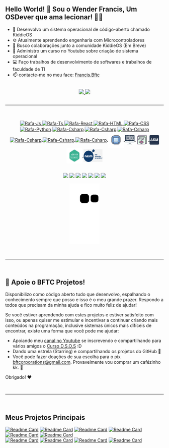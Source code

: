## Hello World! 🖖 Sou o Wender Francis, Um OSDever que ama lecionar! 👨‍🏫

- 💾 Desenvolvo um sistema operacional de código-aberto chamado KiddieOS
- ⚙ Atualmente aprendendo engenharia com Microcontroladores
- 👥 Busco colaborações junto a comunidade KiddieOS (Em Breve)
- 🎥 Administro um curso no Youtube sobre criação de sistema operacional
- 💻 Faço trabalhos de desenvolvimento de softwares e trabalhos de faculdade de TI
- 📫 contacte-me no meu face: [Francis.Bftc](https://www.facebook.com/francis.bftc/)

<br>

<div align="center">
  <a href="https://github.com/FrancisBFTC">
  <img height="180em" src="https://github-readme-stats.vercel.app/api?username=FrancisBFTC&show_icons=true&theme=radical&include_all_commits=true&count_private=true"/>
  <img height="180em" src="https://github-readme-stats.vercel.app/api/top-langs/?username=FrancisBFTC&layout=compact&langs_count=10&theme=radical"/>
</div>
  
<br>
<hr>
<br>

<div style="display: inline_block" align="center"><br>
  <img align="center" alt="Rafa-Js" height="30" width="40" src="https://cdn.jsdelivr.net/gh/devicons/devicon/icons/arduino/arduino-original-wordmark.svg">
  <img align="center" alt="Rafa-Ts" height="30" width="40" src="https://cdn.jsdelivr.net/gh/devicons/devicon/icons/bash/bash-original.svg">
  <img align="center" alt="Rafa-React" height="30" width="40" src="https://cdn.jsdelivr.net/gh/devicons/devicon/icons/c/c-original.svg">
  <img align="center" alt="Rafa-HTML" height="30" width="40" src="https://cdn.jsdelivr.net/gh/devicons/devicon/icons/cplusplus/cplusplus-original.svg">
  <img align="center" alt="Rafa-CSS" height="30" width="40" src="https://cdn.jsdelivr.net/gh/devicons/devicon/icons/embeddedc/embeddedc-plain-wordmark.svg">
  <img align="center" alt="Rafa-Python" height="30" width="40" src="https://cdn.jsdelivr.net/gh/devicons/devicon/icons/oracle/oracle-original.svg">
  <img align="center" alt="Rafa-Csharp" height="30" width="40" src="https://cdn.jsdelivr.net/gh/devicons/devicon/icons/java/java-original-wordmark.svg">
  <img align="center" alt="Rafa-Csharp" height="30" width="40" src="https://cdn.jsdelivr.net/gh/devicons/devicon/icons/html5/html5-original.svg">
  <img align="center" alt="Rafa-Csharp" height="30" width="40" src="https://cdn.jsdelivr.net/gh/devicons/devicon/icons/debian/debian-plain-wordmark.svg">
  <img align="center" alt="Rafa-Csharp" height="30" width="40" src="https://cdn.jsdelivr.net/gh/devicons/devicon/icons/windows8/windows8-original.svg">
  <img align="center" alt="Rafa-Csharp" height="30" width="40" src="https://cdn.jsdelivr.net/gh/devicons/devicon/icons/labview/labview-original.svg">
  <img align="center" alt="Rafa-Csharp" height="30" width="40" src="https://cdn.jsdelivr.net/gh/devicons/devicon/icons/msdos/msdos-original.svg">
  <img align="center" height="50" width="50" src="icons8-processador-100.png">
  <img align="center" height="30" width="30" src="icons8-binary-code-94.png">
  <img align="center" height="30" width="40" src="icons8-analytics-64.png">
  <img align="center" height="30" width="30" src="asm.png">
  <img align="center" height="50" width="50" src="Assembly-x86.png">
  <img align="center" height="40" width="60" src="Nasm.png">
</div>
  
  ##
 
<div align="center"> 
  <a href="https://www.youtube.com/channel/UCAC2WHKy7UmEQXaZbMfcszg" target="_blank"><img src="https://img.shields.io/badge/YouTube-FF0000?style=for-the-badge&logo=youtube&logoColor=white" target="_blank"></a>
  <a href="https://instagram.com/francisbftc.sys" target="_blank"><img src="https://img.shields.io/badge/-Instagram-%23E4405F?style=for-the-badge&logo=instagram&logoColor=white" target="_blank"></a>
 <a href="https://discord.gg/RDbdxZBZ" target="_blank"><img src="https://img.shields.io/badge/Discord-7289DA?style=for-the-badge&logo=discord&logoColor=white" target="_blank"></a> 
  <a href = "mailto:bftcorporations@gmail.com"><img src="https://img.shields.io/badge/Gmail-D14836?style=for-the-badge&logo=gmail&logoColor=white" target="_blank"></a>
  <a href="https://www.linkedin.com/in/bftcorporations/" target="_blank"><img src="https://img.shields.io/badge/-LinkedIn-%230077B5?style=for-the-badge&logo=linkedin&logoColor=white" target="_blank"></a> 
 <a href="https://www.facebook.com/francis.bftc/" target="_blank"><img src="https://img.shields.io/badge/Facebook-1877F2?style=for-the-badge&logo=facebook&logoColor=white" target="_blank"></a>
 <a href="" target="_blank"><img src="https://img.shields.io/badge/SoundCloud-FF3300?style=for-the-badge&logo=soundcloud&logoColor=white" target="_blank"></a>

  ![Snake animation](https://github.com/FrancisBFTC/FrancisBFTC/blob/output/github-contribution-grid-snake.svg)
 
</div>
  
<br>
<hr>
<br>
  
## :sparkling_heart: Apoie o BFTC Projetos!

Disponibilizo como código aberto tudo que desenvolvo, espalhando o conhecimento sempre que posso e isso é o meu grande prazer. Respondo a todos que precisam da minha ajuda e fico muito feliz de ajudar!

Se você estiver aprendendo com estes projetos e estiver satisfeito com isso, ou apenas quiser me estimular e incentivar a continuar criando mais conteúdos na programação, inclusive sistemas únicos mais difíceis de encontrar, existe uma forma que você pode me ajudar:

- Apoiando meu [canal no Youtube](https://www.youtube.com/channel/UCAC2WHKy7UmEQXaZbMfcszg) se inscrevendo e compartilhando para vários amigos o [Curso D.S.O.S](https://www.youtube.com/playlist?list=PLsoiO2Be-2z8BfsSkspJfDiuKeC9-LSca) :D
- Dando uma estrela (Starring) e compartilhando os projetos do GitHub 🚀
- Você pode fazer doações de sua escolha para o pix bftcorporations@gmail.com. Provavelmente vou comprar um cafézinho kk. :tea:

Obrigado! :heart:

<br>
<hr>
<br>
 
## Meus Projetos Principais
  
[![Readme Card](https://github-readme-stats.vercel.app/api/pin/?username=FrancisBFTC&repo=KiddieOS_Development)](https://github.com/FrancisBFTC/KiddieOS_Development)
[![Readme Card](https://github-readme-stats.vercel.app/api/pin/?username=FrancisBFTC&repo=Electrical_Engineering_Assembly)](https://github.com/FrancisBFTC/Electrical_Engineering_Assembly)
[![Readme Card](https://github-readme-stats.vercel.app/api/pin/?username=FrancisBFTC&repo=KiddieOS_SysCall)](https://github.com/FrancisBFTC/KiddieOS_SysCall)
[![Readme Card](https://github-readme-stats.vercel.app/api/pin/?username=FrancisBFTC&repo=RouthHurwitz_C_Algoritm)](https://github.com/FrancisBFTC/RouthHurwitz_C_Algoritm)
[![Readme Card](https://github-readme-stats.vercel.app/api/pin/?username=FrancisBFTC&repo=ProCalc-C)](https://github.com/FrancisBFTC/ProCalc-C)
[![Readme Card](https://github-readme-stats.vercel.app/api/pin/?username=FrancisBFTC&repo=CFOCOL_Programming)](https://github.com/FrancisBFTC/CFOCOL_Programming)  
[![Readme Card](https://github-readme-stats.vercel.app/api/pin/?username=FrancisBFTC&repo=Linguagem-Plax-JAVA)](https://github.com/FrancisBFTC/Linguagem-Plax-JAVA)
[![Readme Card](https://github-readme-stats.vercel.app/api/pin/?username=FrancisBFTC&repo=Eletronix-JAVA)](https://github.com/FrancisBFTC/Eletronix-JAVA)
[![Readme Card](https://github-readme-stats.vercel.app/api/pin/?username=FrancisBFTC&repo=InterComp-JAVA-Arduino)](https://github.com/FrancisBFTC/InterComp-JAVA-Arduino)
[![Readme Card](https://github-readme-stats.vercel.app/api/pin/?username=FrancisBFTC&repo=RAST_Kali_Linux-SHELL)](https://github.com/FrancisBFTC/RAST_Kali_Linux-SHELL)
  
<br>
